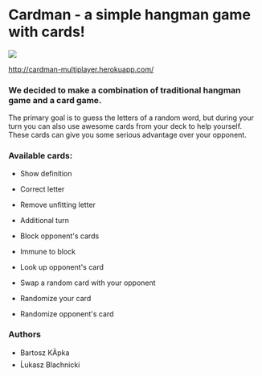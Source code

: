 # Cardman - a simple hangman game with cards!

![](rec.gif)

http://cardman-multiplayer.herokuapp.com/

### We decided to make a combination of traditional hangman game and a card game.

The primary goal is to guess the letters of a random word, but during your turn you can also use awesome cards from your deck to help yourself. These cards can give you some serious advantage over your opponent.

### Available cards:

-   Show definition

-   Correct letter

-   Remove unfitting letter

-   Additional turn

-   Block opponent's cards

-   Immune to block

-   Look up opponent's card

-   Swap a random card with your opponent

-   Randomize your card

-   Randomize opponent's card

### Authors

-   Bartosz KÄpka
-   Ĺukasz Blachnicki
